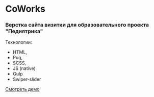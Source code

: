 # CoWorks

### Верстка сайта визитки для образовательного проекта "Педиятрика"

Технологии:

- HTML,
- Pug,
- SCSS,
- JS (native)
- Gulp
- Swiper-slider

[Смотреть демо](https://mranderson90.github.io/peidiatrika/)
